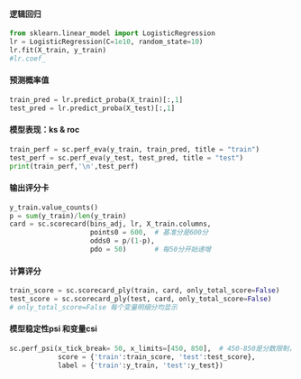 

#### 逻辑回归
```python
from sklearn.linear_model import LogisticRegression
lr = LogisticRegression(C=1e10, random_state=10)
lr.fit(X_train, y_train)
#lr.coef_
```



#### 预测概率值
```python
train_pred = lr.predict_proba(X_train)[:,1]
test_pred = lr.predict_proba(X_test)[:,1]
```



#### 模型表现：ks & roc
```python
train_perf = sc.perf_eva(y_train, train_pred, title = "train")
test_perf = sc.perf_eva(y_test, test_pred, title = "test")
print(train_perf,'\n',test_perf)
```



#### 输出评分卡
```python
y_train.value_counts()
p = sum(y_train)/len(y_train)
card = sc.scorecard(bins_adj, lr, X_train.columns, 
                    points0 = 600,  # 基准分是600分
                    odds0 = p/(1-p),
                    pdo = 50)       # 每50分开始递增
```



#### 计算评分
```python
train_score = sc.scorecard_ply(train, card, only_total_score=False)
test_score = sc.scorecard_ply(test, card, only_total_score=False)
# only_total_score=False 每个变量明细分均显示
```



#### 模型稳定性psi 和变量csi
```python
sc.perf_psi(x_tick_break= 50, x_limits=[450, 850],  # 450-850是分数限制，可调
            score = {'train':train_score, 'test':test_score},
            label = {'train':y_train, 'test':y_test})
```

